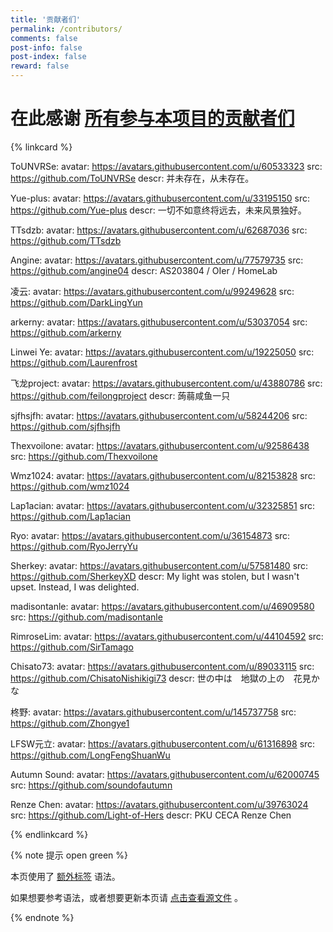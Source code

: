```yaml
---
title: '贡献者们'
permalink: /contributors/
comments: false
post-info: false
post-index: false
reward: false
---
```


# 在此感谢 [所有参与本项目的贡献者们](https://github.com/Yue-plus/hexo-theme-arknights/graphs/contributors)

{% linkcard %}

ToUNVRSe:
    avatar: https://avatars.githubusercontent.com/u/60533323
    src: https://github.com/ToUNVRSe
    descr: 并未存在，从未存在。

Yue-plus:
    avatar: https://avatars.githubusercontent.com/u/33195150
    src: https://github.com/Yue-plus
    descr: 一切不如意终将远去，未来风景独好。

TTsdzb:
    avatar: https://avatars.githubusercontent.com/u/62687036
    src: https://github.com/TTsdzb

Angine:
    avatar: https://avatars.githubusercontent.com/u/77579735
    src: https://github.com/angine04
    descr: AS203804 / OIer / HomeLab

凌云:
    avatar: https://avatars.githubusercontent.com/u/99249628
    src: https://github.com/DarkLingYun

arkerny:
    avatar: https://avatars.githubusercontent.com/u/53037054
    src: https://github.com/arkerny

Linwei Ye:
    avatar: https://avatars.githubusercontent.com/u/19225050
    src: https://github.com/Laurenfrost

飞龙project:
    avatar: https://avatars.githubusercontent.com/u/43880786
    src: https://github.com/feilongproject
    descr: 蒟蒻咸鱼一只

sjfhsjfh:
    avatar: https://avatars.githubusercontent.com/u/58244206
    src: https://github.com/sjfhsjfh

Thexvoilone:
    avatar: https://avatars.githubusercontent.com/u/92586438
    src: https://github.com/Thexvoilone

Wmz1024:
    avatar: https://avatars.githubusercontent.com/u/82153828
    src: https://github.com/wmz1024

Lap1acian:
    avatar: https://avatars.githubusercontent.com/u/32325851
    src: https://github.com/Lap1acian

Ryo:
    avatar: https://avatars.githubusercontent.com/u/36154873
    src: https://github.com/RyoJerryYu

Sherkey:
    avatar: https://avatars.githubusercontent.com/u/57581480
    src: https://github.com/SherkeyXD
    descr: My light was stolen, but I wasn't upset. Instead, I was delighted.

madisontanle:
    avatar: https://avatars.githubusercontent.com/u/46909580
    src: https://github.com/madisontanle

RimroseLim:
    avatar: https://avatars.githubusercontent.com/u/44104592
    src: https://github.com/SirTamago

Chisato73:
    avatar: https://avatars.githubusercontent.com/u/89033115
    src: https://github.com/ChisatoNishikigi73
    descr: 世の中は　地獄の上の　花見かな

柊野:
    avatar: https://avatars.githubusercontent.com/u/145737758
    src: https://github.com/Zhongye1

LFSW元立:
    avatar: https://avatars.githubusercontent.com/u/61316898
    src: https://github.com/LongFengShuanWu

Autumn Sound:
    avatar: https://avatars.githubusercontent.com/u/62000745
    src: https://github.com/soundofautumn

Renze Chen:
    avatar: https://avatars.githubusercontent.com/u/39763024
    src: https://github.com/Light-of-Hers
    descr: PKU CECA Renze Chen

{% endlinkcard %}

{% note 提示 open green %}

本页使用了 [额外标签](https://github.com/Yue-plus/hexo-theme-arknights?tab=readme-ov-file#%E9%A2%9D%E5%A4%96%E6%A0%87%E7%AD%BE) 语法。

如果想要参考语法，或者想要更新本页请 [点击查看源文件](https://github.com/Yue-plus/hexo-theme-arknights/blob/hexo/source/demo/index.md) 。

{% endnote %}
